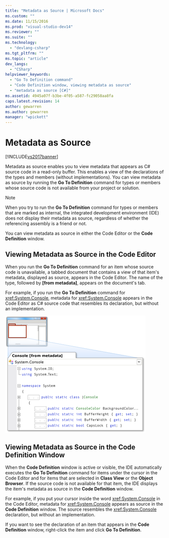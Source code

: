 ```yaml
---
title: "Metadata as Source | Microsoft Docs"
ms.custom: ""
ms.date: 11/15/2016
ms.prod: "visual-studio-dev14"
ms.reviewer: ""
ms.suite: ""
ms.technology: 
  - "devlang-csharp"
ms.tgt_pltfrm: ""
ms.topic: "article"
dev_langs: 
  - "CSharp"
helpviewer_keywords: 
  - "Go To Definition command"
  - "Code Definition window, viewing metadata as source"
  - "metadata as source [C#]"
ms.assetid: 4945a07f-b3be-4f05-a587-fc29058aa8fa
caps.latest.revision: 14
author: gewarren
ms.author: gewarren
manager: "wpickett"
---
```

# Metadata as Source
[!INCLUDE[vs2017banner](../includes/vs2017banner.md)]

Metadata as source enables you to view metadata that appears as C# source code in a read-only buffer. This enables a view of the declarations of the types and members (without implementations). You can view metadata as source by running the **Go To Definition** command for types or members whose source code is not available from your project or solution.  
  
> [!NOTE]
>  When you try to run the **Go To Definition** command for types or members that are marked as internal, the integrated development environment (IDE) does not display their metadata as source, regardless of whether the referencing assembly is a friend or not.  
  
 You can view metadata as source in either the Code Editor or the **Code Definition** window.  
  
## Viewing Metadata as Source in the Code Editor  
 When you run the **Go To Definition** command for an item whose source code is unavailable, a tabbed document that contains a view of that item's metadata, displayed as source, appears in the Code Editor. The name of the type, followed by **[from metadata]**, appears on the document's tab.  
  
 For example, if you run the **Go To Definition** command for <xref:System.Console>, metadata for <xref:System.Console> appears in the Code Editor as C# source code that resembles its declaration, but without an implementation.  
  
 ![Metadata as Source](../csharp-ide/media/metadatasource.png "MetadataSource")  
  
## Viewing Metadata as Source in the Code Definition Window  
 When the **Code Definition** window is active or visible, the IDE automatically executes the **Go To Definition** command for items under the cursor in the Code Editor and for items that are selected in **Class View** or the **Object Browser**. If the source code is not available for that item, the IDE displays the item's metadata as source in the **Code Definition** window.  
  
 For example, if you put your cursor inside the word <xref:System.Console> in the Code Editor, metadata for <xref:System.Console> appears as source in the **Code Definition** window. The source resembles the <xref:System.Console> declaration, but without an implementation.  
  
 If you want to see the declaration of an item that appears in the **Code Definition** window, right-click the item and click **Go To Definition**.